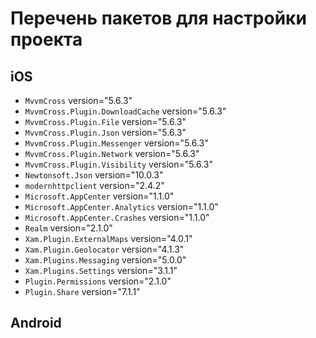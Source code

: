 # Перечень пакетов для настройки проекта

## iOS

* `MvvmCross` version="5.6.3"
* `MvvmCross.Plugin.DownloadCache` version="5.6.3"
* `MvvmCross.Plugin.File` version="5.6.3"
* `MvvmCross.Plugin.Json` version="5.6.3"
* `MvvmCross.Plugin.Messenger` version="5.6.3"
* `MvvmCross.Plugin.Network` version="5.6.3"
* `MvvmCross.Plugin.Visibility` version="5.6.3"
* `Newtonsoft.Json` version="10.0.3"
* `modernhttpclient` version="2.4.2"
* `Microsoft.AppCenter` version="1.1.0"
* `Microsoft.AppCenter.Analytics` version="1.1.0"
* `Microsoft.AppCenter.Crashes` version="1.1.0"
* `Realm` version="2.1.0"
* `Xam.Plugin.ExternalMaps` version="4.0.1"
* `Xam.Plugin.Geolocator` version="4.1.3"
* `Xam.Plugins.Messaging` version="5.0.0"
* `Xam.Plugins.Settings` version="3.1.1"
* `Plugin.Permissions` version="2.1.0"
* `Plugin.Share` version="7.1.1"

## Android



